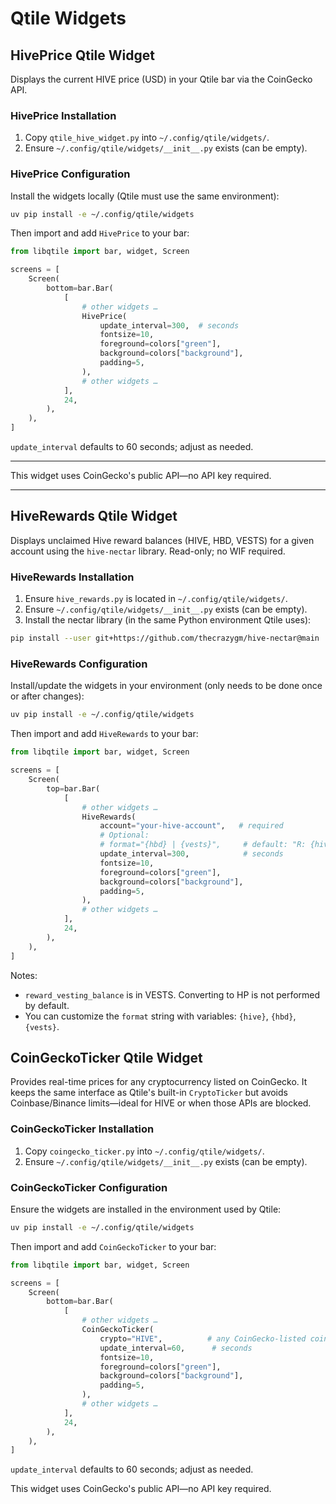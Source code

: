 # Qtile Widgets

## HivePrice Qtile Widget

Displays the current HIVE price (USD) in your Qtile bar via the CoinGecko API.

### HivePrice Installation

1. Copy `qtile_hive_widget.py` into `~/.config/qtile/widgets/`.
2. Ensure `~/.config/qtile/widgets/__init__.py` exists (can be empty).

### HivePrice Configuration

Install the widgets locally (Qtile must use the same environment):

```bash
uv pip install -e ~/.config/qtile/widgets
```

Then import and add `HivePrice` to your bar:

```python
from libqtile import bar, widget, Screen

screens = [
    Screen(
        bottom=bar.Bar(
            [
                # other widgets …
                HivePrice(
                    update_interval=300,  # seconds
                    fontsize=10,
                    foreground=colors["green"],
                    background=colors["background"],
                    padding=5,
                ),
                # other widgets …
            ],
            24,
        ),
    ),
]

```

`update_interval` defaults to 60 seconds; adjust as needed.

---

This widget uses CoinGecko's public API—no API key required.

---

## HiveRewards Qtile Widget

Displays unclaimed Hive reward balances (HIVE, HBD, VESTS) for a given account using the `hive-nectar` library. Read-only; no WIF required.

### HiveRewards Installation

1. Ensure `hive_rewards.py` is located in `~/.config/qtile/widgets/`.
2. Ensure `~/.config/qtile/widgets/__init__.py` exists (can be empty).
3. Install the nectar library (in the same Python environment Qtile uses):

```bash
pip install --user git+https://github.com/thecrazygm/hive-nectar@main
```

### HiveRewards Configuration

Install/update the widgets in your environment (only needs to be done once or after changes):

```bash
uv pip install -e ~/.config/qtile/widgets
```

Then import and add `HiveRewards` to your bar:

```python
from libqtile import bar, widget, Screen

screens = [
    Screen(
        top=bar.Bar(
            [
                # other widgets …
                HiveRewards(
                    account="your-hive-account",   # required
                    # Optional:
                    # format="{hbd} | {vests}",     # default: "R: {hive} | {hbd} | {vests}"
                    update_interval=300,            # seconds
                    fontsize=10,
                    foreground=colors["green"],
                    background=colors["background"],
                    padding=5,
                ),
                # other widgets …
            ],
            24,
        ),
    ),
]
```

Notes:

- `reward_vesting_balance` is in VESTS. Converting to HP is not performed by default.
- You can customize the `format` string with variables: `{hive}`, `{hbd}`, `{vests}`.

## CoinGeckoTicker Qtile Widget

Provides real-time prices for any cryptocurrency listed on CoinGecko. It keeps the same interface as Qtile's built-in `CryptoTicker` but avoids Coinbase/Binance limits—ideal for HIVE or when those APIs are blocked.

### CoinGeckoTicker Installation

1. Copy `coingecko_ticker.py` into `~/.config/qtile/widgets/`.
2. Ensure `~/.config/qtile/widgets/__init__.py` exists (can be empty).

### CoinGeckoTicker Configuration

Ensure the widgets are installed in the environment used by Qtile:

```bash
uv pip install -e ~/.config/qtile/widgets
```

Then import and add `CoinGeckoTicker` to your bar:

```python
from libqtile import bar, widget, Screen

screens = [
    Screen(
        bottom=bar.Bar(
            [
                # other widgets …
                CoinGeckoTicker(
                    crypto="HIVE",          # any CoinGecko-listed coin
                    update_interval=60,      # seconds
                    fontsize=10,
                    foreground=colors["green"],
                    background=colors["background"],
                    padding=5,
                ),
                # other widgets …
            ],
            24,
        ),
    ),
]
```

`update_interval` defaults to 60 seconds; adjust as needed.

This widget uses CoinGecko's public API—no API key required.
